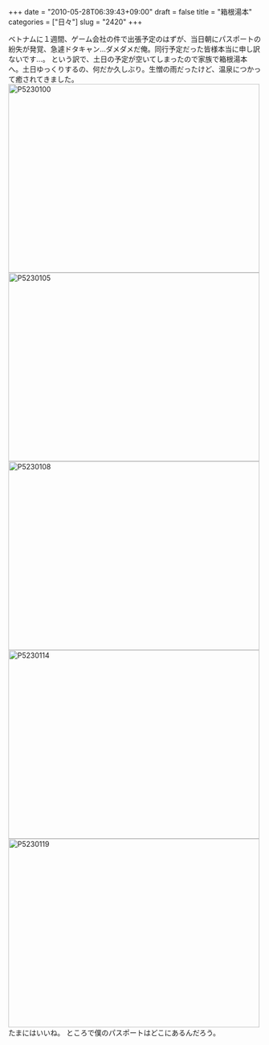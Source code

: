 +++
date = "2010-05-28T06:39:43+09:00"
draft = false
title = "箱根湯本"
categories = ["日々"]
slug = "2420"
+++

ベトナムに１週間、ゲーム会社の件で出張予定のはずが、当日朝にパスポートの紛失が発覚、急遽ドタキャン…ダメダメだ俺。同行予定だった皆様本当に申し訳ないです…。
という訳で、土日の予定が空いてしまったので家族で箱根湯本へ。土日ゆっくりするの、何だか久しぶり。生憎の雨だったけど、温泉につかって癒されてきました。
<a href="http://www.flickr.com/photos/h-b-k-r/4645368223/" title="P5230100 by hbkr, on Flickr"><img src="http://farm4.static.flickr.com/3395/4645368223_ce7485fd96.jpg" width="500" height="375" alt="P5230100" /></a>
<a href="http://www.flickr.com/photos/h-b-k-r/4645368553/" title="P5230105 by hbkr, on Flickr"><img src="http://farm5.static.flickr.com/4009/4645368553_97ff537b67.jpg" width="500" height="375" alt="P5230105" /></a>
<a href="http://www.flickr.com/photos/h-b-k-r/4645368911/" title="P5230108 by hbkr, on Flickr"><img src="http://farm4.static.flickr.com/3389/4645368911_dffb5f1d88.jpg" width="500" height="375" alt="P5230108" /></a>
<a href="http://www.flickr.com/photos/h-b-k-r/4645983790/" title="P5230114 by hbkr, on Flickr"><img src="http://farm5.static.flickr.com/4062/4645983790_d9834ffcc0.jpg" width="500" height="375" alt="P5230114" /></a>
<a href="http://www.flickr.com/photos/h-b-k-r/4645984084/" title="P5230119 by hbkr, on Flickr"><img src="http://farm5.static.flickr.com/4002/4645984084_0790dccdba.jpg" width="500" height="375" alt="P5230119" /></a>
たまにはいいね。
ところで僕のパスポートはどこにあるんだろう。
